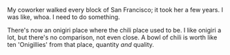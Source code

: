 My coworker walked every block of San Francisco; it took her a few years. I was like, whoa. I need to do something.

There's now an onigiri place where the chili place used to be. I like onigiri a lot, but there's no comparison, not even close. A bowl of chili is worth like ten 'Onigillies' from that place, quantity <i>and</i> quality.
